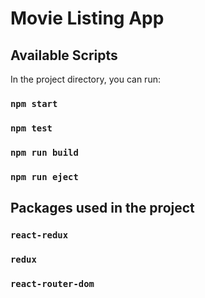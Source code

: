# Movie Listing App

## Available Scripts

In the project directory, you can run:

### `npm start`

### `npm test`

### `npm run build`

### `npm run eject`

## Packages used in the project

### `react-redux`

### `redux`

### `react-router-dom`

